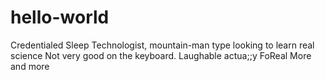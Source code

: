 # hello-world
Credentialed Sleep Technologist, mountain-man type looking to learn real science
Not very good on the keyboard. Laughable actua;;y
FoReal
More and more
